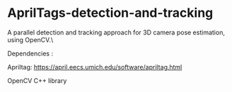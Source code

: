 # AprilTags-detection-and-tracking
A parallel detection and tracking approach for 3D camera pose estimation, using OpenCV.\

Dependencies : 

Apriltag: https://april.eecs.umich.edu/software/apriltag.html 

OpenCV C++ library

